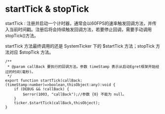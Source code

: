 # startTick & stopTick

startTick : 注册并启动一个计时器，通常会以60FPS的速率触发回调方法，并传入当前时间戳。注册后将会持续触发回调方法，若要停止回调，需要手动调用stopTick()方法。

startTick 方法最终调用的还是 SystemTicker 下的 $startTick 方法；stopTick 方法对应 $stopTick 方法。

```tsx
/**
 * @param callBack 要执行的回调方法。参数 timeStamp 表示从启动Egret框架开始经过的时间(毫秒)。
 */
export function startTick(callBack:(timeStamp:number)=>boolean,thisObject:any):void {
    if (DEBUG && !callBack) {
        $error(1003, "callBack");//参数 {0} 不能为 null。
    }
    ticker.$startTick(callBack,thisObject);
}
```
